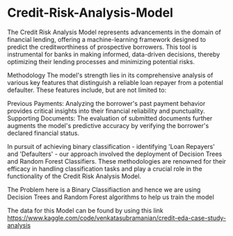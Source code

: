 # Credit-Risk-Analysis-Model
The Credit Risk Analysis Model represents advancements in the domain of financial lending, offering a machine-learning framework designed to predict the creditworthiness of prospective borrowers. This tool is instrumental for banks in making informed, data-driven decisions, thereby optimizing their lending processes and minimizing potential risks.

Methodology
The model's strength lies in its comprehensive analysis of various key features that distinguish a reliable loan repayer from a potential defaulter. These features include, but are not limited to:

Previous Payments: Analyzing the borrower's past payment behavior provides critical insights into their financial reliability and punctuality.
Supporting Documents: The evaluation of submitted documents further augments the model's predictive accuracy by verifying the borrower's declared financial status.

In pursuit of achieving binary classification - identifying 'Loan Repayers' and 'Defaulters' - our approach involved the deployment of Decision Trees and Random Forest Classifiers. These methodologies are renowned for their efficacy in handling classification tasks and play a crucial role in the functionality of the Credit Risk Analysis Model.

The Problem here is a Binary Classifiaction and hence we are using Decision Trees and Random Forest algorithms to help us train the model

The data for this Model can be found by using this link https://www.kaggle.com/code/venkatasubramanian/credit-eda-case-study-analysis